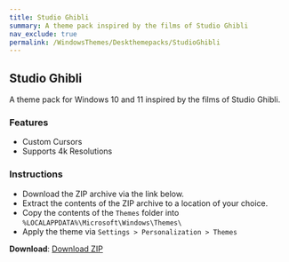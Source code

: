 ```yaml
---
title: Studio Ghibli
summary: A theme pack inspired by the films of Studio Ghibli
nav_exclude: true
permalink: /WindowsThemes/Deskthemepacks/StudioGhibli
---
```


## Studio Ghibli

A theme pack for Windows 10 and 11 inspired by the films of Studio Ghibli.

<!-- 
![Preview](https://gitlab.com/the-back-room/deskthemepacks/sfw/studio-ghibli/-/raw/main/Extras/Preview.bmp)
-->

### Features

- Custom Cursors
- Supports 4k Resolutions

### Instructions

- Download the ZIP archive via the link below.
- Extract the contents of the ZIP archive to a location of your choice.
- Copy the contents of the `Themes` folder into `%LOCALAPPDATA%\Microsoft\Windows\Themes\`
- Apply the theme via `Settings > Personalization > Themes`

**Download**: [Download ZIP](https://gitlab.com/the-back-room/deskthemepacks/sfw/studio-ghibli/-/archive/main/studio-ghibli-main.zip)
